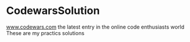 # CodewarsSolution
www.codewars.com the latest entry in the online code enthusiasts world
These are my practics solutions

